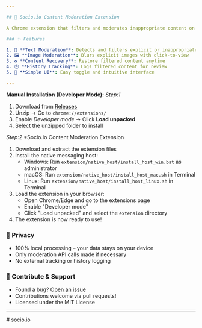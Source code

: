 ```yaml
---

## 🚀 Socio.io Content Moderation Extension

A Chrome extension that filters and moderates inappropriate content on the web.

### ✨ Features

1. 🧹 **Text Moderation**: Detects and filters explicit or inappropriate text
2. 🖼️ **Image Moderation**: Blurs explicit images with click-to-view
3. ♻️ **Content Recovery**: Restore filtered content anytime
4. 🕒 **History Tracking**: Logs filtered content for review
5. 🧭 **Simple UI**: Easy toggle and intuitive interface

---
```

**Manual Installation (Developer Mode):**
*Step:1*
1. Download from [Releases](https://github.com/yourusername/socio-io/releases)
2. Unzip → Go to `chrome://extensions/`
3. Enable *Developer mode* → Click **Load unpacked**
4. Select the unzipped folder to install

*Step:2*
*Socio.io Content Moderation Extension
1. Download and extract the extension files
2. Install the native messaging host:
   - Windows: Run `extension/native_host/install_host_win.bat` as administrator
   - macOS: Run `extension/native_host/install_host_mac.sh` in Terminal
   - Linux: Run `extension/native_host/install_host_linux.sh` in Terminal
3. Load the extension in your browser:
   - Open Chrome/Edge and go to the extensions page
   - Enable "Developer mode"
   - Click "Load unpacked" and select the `extension` directory
4. The extension is now ready to use!

### 🔐 Privacy

* 100% local processing – your data stays on your device
* Only moderation API calls made if necessary
* No external tracking or history logging

### 🙌 Contribute & Support

* Found a bug? [Open an issue](https://github.com/yourusername/socio-io/issues)
* Contributions welcome via pull requests!
* Licensed under the MIT License
  

---
#   s o c i o . i o  
 